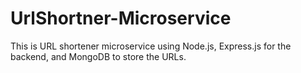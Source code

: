 # UrlShortner-Microservice
This is URL shortener microservice using Node.js, Express.js for the backend, and MongoDB to store the URLs.

